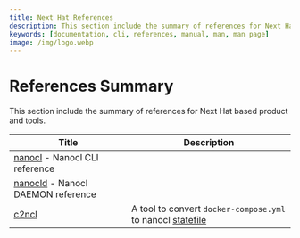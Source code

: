 ```yaml
---
title: Next Hat References
description: This section include the summary of references for Next Hat based product and tools.
keywords: [documentation, cli, references, manual, man, man page]
image: /img/logo.webp
---
```


# References Summary

This section include the summary of references for Next Hat based product and tools.

| Title      | Description |
| ----------- | ----------- |
| [nanocl][nanocl]   - Nanocl CLI reference    |
| [nanocld][nanocld] - Nanocl DAEMON reference |
| [c2ncl][c2ncl] | A tool to convert `docker-compose.yml` to nanocl [statefile][statefile]

[nanocl]: /docs/references/nanocl/cli/overview.md
[nanocld]: /docs/references/nanocl/daemon/overview.md
[c2ncl]: /docs/references/c2ncl/cli.md
[statefile]: /docs/references/nanocl/statefile.md